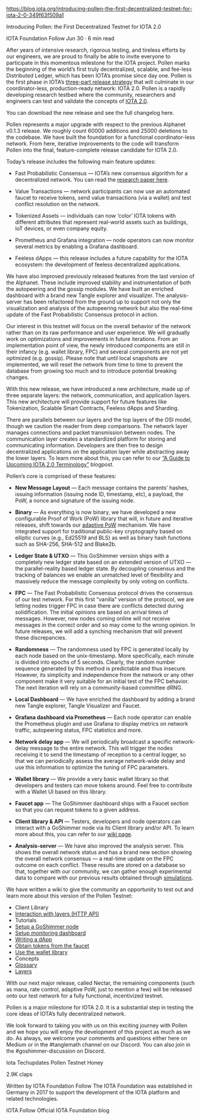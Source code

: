 https://blog.iota.org/introducing-pollen-the-first-decentralized-testnet-for-iota-2-0-349f63f509a1

Introducing Pollen: the First Decentralized Testnet for IOTA 2.0

IOTA Foundation
Follow
Jun 30 · 6 min read


After years of intensive research, rigorous testing, and tireless efforts by our engineers, we are proud to finally be able to invite everyone to participate in this momentous milestone for the IOTA project. Pollen marks the beginning of the world’s first truly decentralized, scalable, and fee-less Distributed Ledger, which has been IOTA’s promise since day one. Pollen is the first phase in IOTA’s [three-part release strategy](https://blog.iota.org/iota-2-0-introducing-pollen-nectar-and-honey-de7b9c4c8199) that will culminate in our coordinator-less, production-ready network: IOTA 2.0. Pollen is a rapidly developing research testbed where the community, researchers and engineers can test and validate the concepts of [IOTA 2.0](https://blog.iota.org/a-guide-to-upcoming-iota-2-0-coordicide-terminology-856872d7bbfc).

You can download the new release and see the full changelog here.

Pollen represents a major upgrade with respect to the previous Alphanet v0.1.3 release. We roughly count 60000 additions and 25000 deletions to the codebase. We have built the foundation for a functional coordinator-less network. From here, iterative improvements to the code will transform Pollen into the final, feature-complete release candidate for IOTA 2.0.

Today’s release includes the following main feature updates:

- Fast Probabilistic Consensus — IOTA’s new consensus algorithm for a decentralized network. You can read the [research paper here](https://arxiv.org/abs/1905.10895).

- Value Transactions — network participants can now use an automated faucet to receive tokens, send value transactions (via a wallet) and test conflict resolution on the network.

- Tokenized Assets — individuals can now ‘color’ IOTA tokens with different attributes that represent real-world assets such as buildings, IoT devices, or even company equity.

- Prometheus and Grafana integration — node operators can now monitor several metrics by enabling a Grafana dashboard.

- Feeless dApps — this release includes a future capability for the IOTA ecosystem: the development of feeless decentralized applications.

We have also improved previously released features from the last version of the Alphanet. These include improved stability and instrumentation of both the autopeering and the gossip modules. We have built an enriched dashboard with a brand new Tangle explorer and visualizer. The analysis-server has been refactored from the ground up to support not only the visualization and analysis of the autopeering network but also the real-time update of the Fast Probabilistic Consensus protocol in action.

Our interest in this testnet will focus on the overall behavior of the network rather than on its raw performance and user experience. We will gradually work on optimizations and improvements in future iterations. From an implementation point of view, the newly introduced components are still in their infancy (e.g. wallet library, FPC) and several components are not yet optimized (e.g. gossip). Please note that until local snapshots are implemented, we will reset the network from time to time to prevent the database from growing too much and to introduce potential breaking changes.

With this new release, we have introduced a new architecture, made up of three separate layers: the network, communication, and application layers. This new architecture will provide support for future features like Tokenization, Scalable Smart Contracts, Feeless dApps and Sharding.

There are parallels between our layers and the top layers of the OSI model, though we caution the reader from deep comparisons. The network layer manages connections and packet transmission between nodes. The communication layer creates a standardized platform for storing and communicating information. Developers are then free to design decentralized applications on the application layer while abstracting away the lower layers. To learn more about this, you can refer to our [“A Guide to Upcoming IOTA 2.0 Terminology”](https://blog.iota.org/a-guide-to-upcoming-iota-2-0-coordicide-terminology-856872d7bbfc) blogpost.

Pollen’s core is comprised of these features:

- **New Message Layout** — Each message contains the parents’ hashes, issuing information (issuing node ID, timestamp, etc), a payload, the PoW, a nonce and signature of the issuing node.

- **Binary** — As everything is now binary, we have developed a new configurable Proof of Work (PoW) library that will, in future and iterative releases, shift towards our [adaptive PoW](https://blog.iota.org/whos-in-who-s-out-a-rate-control-algorithm-for-the-tangle-c7b5ecf85677) mechanism. We have integrated support for traditional public-key cryptography based on elliptic curves (e.g., Ed25519 and BLS) as well as binary hash functions such as SHA-256, SHA-512 and Blake2b.

- **Ledger State & UTXO** — This GoShimmer version ships with a completely new ledger state based on an extended version of UTXO — the parallel-reality based ledger state. By decoupling consensus and the tracking of balances we enable an unmatched level of flexibility and massively reduce the message complexity by only voting on conflicts.

- **FPC** — The Fast Probabilistic Consensus protocol drives the consensus of our test network. For this first “vanilla” version of the protocol, we are letting nodes trigger FPC in case there are conflicts detected during solidification. The initial opinions are based on arrival times of messages. However, new nodes coming online will not receive messages in the correct order and so may come to the wrong opinion. In future releases, we will add a synching mechanism that will prevent these discrepancies.

- **Randomness** — The randomness used by FPC is generated locally by each node based on the unix-timestamp. More specifically, each minute is divided into epochs of 5 seconds. Clearly, the random number sequence generated by this method is predictable and thus insecure. However, its simplicity and independence from the network or any other component make it very suitable for an initial test of the FPC behavior. The next iteration will rely on a community-based committee dRNG.

- **Local Dashboard** — We have enriched the dashboard by adding a brand new Tangle explorer, Tangle Visualizer and Faucet.

- **Grafana dashboard via Prometheus** — Each node operator can enable the Prometheus plugin and use Grafana to display metrics on network traffic, autopeering status, FPC statistics and more.

- **Network delay app** — We will periodically broadcast a specific network-delay message to the entire network. This will trigger the nodes receiving it to send the timestamp of reception to a central logger, so that we can periodically assess the average network-wide delay and use this information to optimize the tuning of FPC parameters.

- **Wallet library** — We provide a very basic wallet library so that developers and testers can move tokens around. Feel free to contribute with a Wallet UI based on this library.

- **Faucet app** — The GoShimmer dashboard ships with a Faucet section so that you can request tokens to a given address.

- **Client library & API** — Testers, developers and node operators can interact with a GoShimmer node via its Client library and/or API. To learn more about this, you can refer to our [wiki page](https://github.com/iotaledger/goshimmer/wiki/Client-Lib:-Interaction-with-layers).

- **Analysis-server** — We have also improved the analysis server. This shows the overall network status and has a brand new section showing the overall network consensus — a real-time update on the FPC outcome on each conflict. These results are stored on a database so that, together with our community, we can gather enough experimental data to compare with our previous results obtained through [simulations](https://arxiv.org/abs/1911.08787).

We have written a wiki to give the community an opportunity to test out and learn more about this version of the Pollen Testnet:

- Client Library
- [Interaction with layers (HTTP API)](https://github.com/iotaledger/goshimmer/wiki/Client-Lib:-Interaction-with-layers)
- Tutorials
- [Setup a GoShimmer node](https://github.com/iotaledger/goshimmer/wiki/Setup-up-a-GoShimmer-node-(Joining-the-pollen-testnet))
- [Setup monitoring dashboard](https://github.com/iotaledger/goshimmer/wiki/Setting-up-Monitoring-Dashboard)
- [Writing a dApp](https://github.com/iotaledger/goshimmer/wiki/How-to-create-a-simple-dApp)
- [Obtain tokens from the faucet](https://github.com/iotaledger/goshimmer/wiki/How-to-obtain-tokens-from-the-faucet)
- [Use the wallet library](https://github.com/iotaledger/goshimmer/wiki/The-wallet-library)
- Concepts
- [Glossary](https://github.com/iotaledger/goshimmer/wiki/Glossary)
- [Layers](https://github.com/iotaledger/goshimmer/wiki/Layers)

With our next major release, called Nectar, the remaining components (such as mana, rate control, adaptive PoW, just to mention a few) will be released onto our test network for a fully functional, incentivized testnet.

Pollen is a major milestone for IOTA 2.0. It is a substantial step in testing the core ideas of IOTA’s fully decentralized network.

We look forward to taking you with us on this exciting journey with Pollen and we hope you will enjoy the development of this project as much as we do. As always, we welcome your comments and questions either here on Medium or in the #tanglemath channel on our Discord. You can also join in the #goshimmer-discussion on Discord.


Iota
Techupdates
Pollen
Testnet
Honey

2.9K claps






Written by
IOTA Foundation
Follow
The IOTA Foundation was established in Germany in 2017 to support the development of the IOTA platform and related technologies.


IOTA
Follow
Official IOTA Foundation blog

